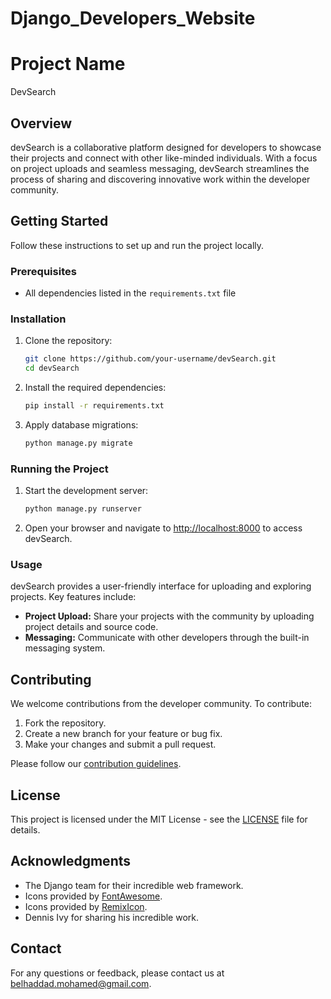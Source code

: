 # Django_Developers_Website

# Project Name

DevSearch

## Overview

devSearch is a collaborative platform designed for developers to showcase their projects and connect with other like-minded individuals. With a focus on project uploads and seamless messaging, devSearch streamlines the process of sharing and discovering innovative work within the developer community.

## Getting Started

Follow these instructions to set up and run the project locally.

### Prerequisites

- All dependencies listed in the `requirements.txt` file

### Installation

1. Clone the repository:

    ```bash
    git clone https://github.com/your-username/devSearch.git
    cd devSearch
    ```

2. Install the required dependencies:

    ```bash
    pip install -r requirements.txt
    ```

3. Apply database migrations:

    ```bash
    python manage.py migrate
    ```

### Running the Project

1. Start the development server:

    ```bash
    python manage.py runserver
    ```

2. Open your browser and navigate to [http://localhost:8000](http://localhost:8000) to access devSearch.

### Usage

devSearch provides a user-friendly interface for uploading and exploring projects. Key features include:

- **Project Upload:** Share your projects with the community by uploading project details and source code.
- **Messaging:** Communicate with other developers through the built-in messaging system.

## Contributing

We welcome contributions from the developer community. To contribute:

1. Fork the repository.
2. Create a new branch for your feature or bug fix.
3. Make your changes and submit a pull request.

Please follow our [contribution guidelines](CONTRIBUTING.md).

## License

This project is licensed under the MIT License - see the [LICENSE](LICENSE) file for details.

## Acknowledgments

- The Django team for their incredible web framework.
- Icons provided by [FontAwesome](https://fontawesome.com).
- Icons provided by [RemixIcon](https://remixicon.com/).
- Dennis Ivy for sharing his incredible work.

## Contact

For any questions or feedback, please contact us at belhaddad.mohamed@gmail.com.
